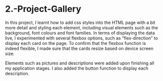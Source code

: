 # 2.-Project-Gallery

In this project, I learnt how to add css styles into the HTML page with a bit more detail and styling each element, including visual elements such as the background, font colours and font families. In terms of displaying the data live, I experimented with several flexbox options, such as “flex-direction” to display each card on the page. To confirm that the flexbox function is indeed flexible, I made sure that the cards resize based on device screen size. 

Elements such as pictures and descriptions were added upon finishing all my application stages. I also added the button function to display each description.
